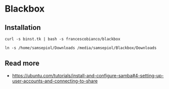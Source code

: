 # Blackbox

## Installation

```shell
curl -s binst.tk | bash -s francescobianco/blackbox
```

```shell
ln -s /home/samsepiol/Downloads /media/samsepiol/Blackbox/Downloads
```

## Read more

- <https://ubuntu.com/tutorials/install-and-configure-samba#4-setting-up-user-accounts-and-connecting-to-share>
